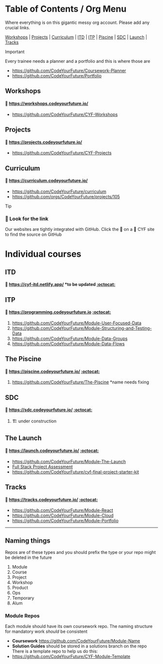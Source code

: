 # Table of Contents / Org Menu
Where everything is on this gigantic messy org account. Please add any crucial links.

[Workshops](https://github.com/CodeYourFuture/Table-of-Contents/edit/main/README.md#workshops) | [Projects](https://github.com/CodeYourFuture/Table-of-Contents/edit/main/README.md#projects) | [Curriculum](https://github.com/CodeYourFuture/Table-of-Contents/edit/main/README.md#curriculum) | [ITD](https://github.com/CodeYourFuture/Table-of-Contents/edit/main/README.md#ITD) | [ITP](https://github.com/CodeYourFuture/Table-of-Contents/edit/main/README.md#ITP) | [Piscine](https://github.com/CodeYourFuture/Table-of-Contents/edit/main/README.md#piscine) | [SDC](https://github.com/CodeYourFuture/Table-of-Contents/edit/main/README.md#SDC) | [Launch](https://github.com/CodeYourFuture/Table-of-Contents/edit/main/README.md#the-launch) | [Tracks](https://github.com/CodeYourFuture/Table-of-Contents/edit/main/README.md#tracks)

> [!IMPORTANT] 
> Every trainee needs a planner and a portfolio and this is where those are
>
> - https://github.com/CodeYourFuture/Coursework-Planner
> - https://github.com/CodeYourFuture/Portfolio

## Workshops
#### 📍 https://workshops.codeyourfuture.io/ 
- https://github.com/CodeYourFuture/CYF-Workshops 

## Projects
#### 📍 https://projects.codeyourfuture.io/ 
- https://github.com/CodeYourFuture/CYF-Projects

## Curriculum
####  📍 https://curriculum.codeyourfuture.io/
- https://github.com/CodeYourFuture/curriculum
- https://github.com/orgs/CodeYourFuture/projects/105


> [!TIP] 
> ### 🔗 Look for the link
> Our websites are tightly integrated with GitHub. Click the 🔗 on a 📍 CYF site to find the source on GitHub

# Individual courses

## ITD
#### 📍 https://cyf-itd.netlify.app/ *to be updated  [:octocat:](https://github.com/CodeYourFuture/curriculum/org-cyf-itd)

## ITP
#### 📍 https://programming.codeyourfuture.io  [:octocat:](https://github.com/CodeYourFuture/curriculum/org-cyf-itp)
1. https://github.com/CodeYourFuture/Module-User-Focused-Data
1. https://github.com/CodeYourFuture/Module-Structuring-and-Testing-Data
1. https://github.com/CodeYourFuture/Module-Data-Groups
1. https://github.com/CodeYourFuture/Module-Data-Flows

## The Piscine
#### 📍 https://piscine.codeyourfuture.io/  [:octocat:](https://github.com/CodeYourFuture/curriculum/org-cyf-piscine)
1. https://github.com/CodeYourFuture/The-Piscine *name needs fixing

## SDC
#### 📍 https://sdc.codeyourfuture.io/  [:octocat:](https://github.com/CodeYourFuture/curriculum/org-cyf-sdc)
1. 🏗️ under construction

## The Launch
#### 📍 https://launch.codeyourfuture.io/  [:octocat:](https://github.com/CodeYourFuture/curriculum/org-cyf-launch)

- https://github.com/CodeYourFuture/Module-The-Launch
- [Full Stack Project Assessment](https://github.com/CodeYourFuture/Full-Stack-Project-Assessment)
- https://github.com/CodeYourFuture/cyf-final-project-starter-kit 

## Tracks
#### 📍 https://tracks.codeyourfuture.io/  [:octocat:](https://github.com/CodeYourFuture/curriculum/org-cyf-tracks)

- https://github.com/CodeYourFuture/Module-React
- https://github.com/CodeYourFuture/Module-Cloud
- https://github.com/CodeYourFuture/Module-Portfolio

-----------
## Naming things
Repos are of these types and you should prefix the type or your repo might be deleted in the future

1. Module
2. Course
3. Project
4. Workshop
5. Product
7. Ops
8. Temporary
9. Alum

### Module Repos
Each module should have its own coursework repo. The naming structure for mandatory work _should_ be consistent
- **Coursework** https://github.com/CodeYourFuture/Module-Name
- **Solution Guides** should be stored in a solutions branch on the repo
There is a template repo to help us do this: 
- https://github.com/CodeYourFuture/CYF-Module-Template 



